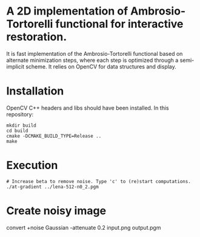 # A 2D implementation of Ambrosio-Tortorelli functional for interactive restoration.

It is fast implementation of the Ambrosio-Tortorelli functional based
on alternate minimization steps, where each step is optimized through
a semi-implicit scheme. It relies on OpenCV for data structures and display.

# Installation

OpenCV C++ headers and libs should have been installed.
In this repository:

```
mkdir build
cd build
cmake -DCMAKE_BUILD_TYPE=Release ..
make
```

# Execution

```
# Increase beta to remove noise. Type 'c' to (re)start computations.
./at-gradient ../lena-512-n0_2.pgm
```

# Create noisy image
convert +noise Gaussian -attenuate 0.2 input.png output.pgm



